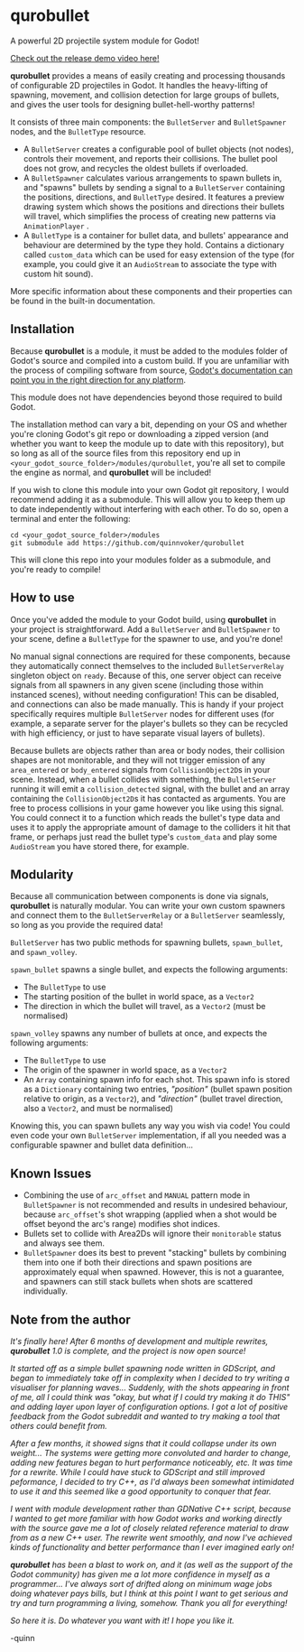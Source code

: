 # qurobullet
A powerful 2D projectile system module for Godot!

[Check out the release demo video here!](https://www.youtube.com/watch?v=Pye_jmW4an0)

**qurobullet** provides a means of easily creating and processing thousands of configurable 2D projectiles in Godot. It handles the heavy-lifting of spawning, movement, and collision detection for large groups of bullets, and gives the user tools for designing bullet-hell-worthy patterns!

It consists of three main components: the `BulletServer` and `BulletSpawner` nodes, and the `BulletType` resource. 

 - A `BulletServer` creates a configurable pool of bullet objects (not nodes), controls their movement, and reports their collisions. The bullet pool does not grow, and recycles the oldest bullets if overloaded.
 - A `BulletSpawner` calculates various arrangements to spawn bullets in, and "spawns" bullets by sending a signal to a `BulletServer` containing the positions, directions, and `BulletType` desired. It features a preview drawing system which shows the positions and directions their bullets will travel, which simplifies the process of creating new patterns via `AnimationPlayer` .
 - A `BulletType` is a container for bullet data, and bullets' appearance and behaviour are determined by the type they hold. Contains a dictionary called `custom_data` which can be used for easy extension of the type (for example, you could give it an `AudioStream` to associate the type with custom hit sound).
 
More specific information about these components and their properties can be found in the built-in documentation.

## Installation
Because **qurobullet** is a module, it must be added to the modules folder of Godot's source and compiled into a custom build. If you are unfamiliar with the process of compiling software from source, [Godot's documentation can point you in the right direction for any platform](https://docs.godotengine.org/en/stable/development/compiling/index.html).

This module does not have dependencies beyond those required to build Godot.

The installation method can vary a bit, depending on your OS and whether you're cloning Godot's git repo or downloading a zipped version (and whether you want to keep the module up to date with this repository), but so long as all of the source files from this repository end up in `<your_godot_source_folder>/modules/qurobullet`, you're all set to compile the engine as normal, and **qurobullet** will be included!

If you wish to clone this module into your own Godot git repository, I would recommend adding it as a submodule. This will allow you to keep them up to date independently without interfering with each other. To do so, open a terminal and enter the following:

    cd <your_godot_source_folder>/modules
    git submodule add https://github.com/quinnvoker/qurobullet

This will clone this repo into your modules folder as a submodule, and you're ready to compile!

## How to use
Once you've added the module to your Godot build, using **qurobullet** in your project is straightforward. Add a `BulletServer` and `BulletSpawner` to your scene, define a `BulletType` for the spawner to use, and you're done!

No manual signal connections are required for these components, because they automatically connect themselves to the included `BulletServerRelay` singleton object on `ready`. Because of this, one server object can receive signals from all spawners in any given scene (including those within instanced scenes), without needing configuration! This can be disabled, and connections can also be made manually. This is handy if your project specifically requires multiple `BulletServer` nodes for different uses (for example, a separate server for the player's bullets so they can be recycled with high efficiency, or just to have separate visual layers of bullets).

Because bullets are objects rather than area or body nodes, their collision shapes are not monitorable, and they will not trigger emission of any `area_entered` or `body_entered` signals from `CollisionObject2D`s in your scene. Instead, when a bullet collides with something, the `BulletServer` running it will emit a `collision_detected` signal, with the bullet and an array containing the `CollisionObject2D`s it has contacted as arguments. You are free to process collisions in your game however you like using this signal. You could connect it to a function which reads the bullet's type data and uses it to apply the appropriate amount of damage to the colliders it hit that frame, or perhaps just read the bullet type's `custom_data` and play some `AudioStream` you have stored there, for example. 

## Modularity
Because all communication between components is done via signals, **qurobullet** is naturally modular. You can write your own custom spawners and connect them to the `BulletServerRelay` or a `BulletServer` seamlessly, so long as you provide the required data! 

`BulletServer` has two public methods for spawning bullets, `spawn_bullet`, and `spawn_volley`.

`spawn_bullet`  spawns a single bullet, and expects the following arguments:

 - The `BulletType` to use
 - The starting position of the bullet in world space, as a `Vector2`
 - The direction in which the bullet will travel, as a `Vector2` (must be normalised)

`spawn_volley` spawns any number of bullets at once, and expects the following arguments:

 - The `BulletType` to use
 - The origin of the spawner in world space, as a `Vector2`
 - An `Array` containing spawn info for each shot. This spawn info is stored as a `Dictionary` containing two entries, *"position"* (bullet spawn position relative to origin, as a `Vector2`), and *"direction"* (bullet travel direction, also a `Vector2`, and must be normalised)

Knowing this, you can spawn bullets any way you wish via code! You could even code your own `BulletServer` implementation, if all you needed was a configurable spawner and bullet data definition...
 
## Known Issues
 - Combining the use of `arc_offset` and `MANUAL` pattern mode in `BulletSpawner` is not recommended and results in undesired behaviour, because `arc_offset`'s shot wrapping (applied when a shot would be offset beyond the arc's range) modifies shot indices.
 - Bullets set to collide with Area2Ds will ignore their `monitorable` status and always see them.
 - `BulletSpawner` does its best to prevent "stacking" bullets by combining them into one if both their directions and spawn positions are approximately equal when spawned. However, this is not a guarantee, and spawners can still stack bullets when shots are scattered individually.

## Note from the author
*It's finally here! After 6 months of development and multiple rewrites, **qurobullet** 1.0 is complete, and the project is now open source!*
 
*It started off as a simple bullet spawning node written in GDScript, and began to immediately take off in complexity when I decided to try writing a visualiser for planning waves... Suddenly, with the shots appearing in front of me, all I could think was "okay, but what if I could try making it do THIS" and adding layer upon layer of configuration options. I got a lot of positive feedback from the Godot subreddit and wanted to try making a tool that others could benefit from.*
 
*After a few months, it showed signs that it could collapse under its own weight... The systems were getting more convoluted and harder to change, adding new features began to hurt performance noticeably, etc. It was time for a rewrite. While I could have stuck to GDScript and still improved peformance, I decided to try C++, as I'd always been somewhat intimidated to use it and this seemed like a good opportunity to conquer that fear.*
 
*I went with module development rather than GDNative C++ script, because I wanted to get more familiar with how Godot works and working directly with the source gave me a lot of closely related reference material to draw from as a new C++ user. The rewrite went smoothly, and now I've achieved kinds of functionality and better performance than I ever imagined early on!*
 
***qurobullet*** *has been a blast to work on, and it (as well as the support of the Godot community) has given me a lot more confidence in myself as a programmer... I've always sort of drifted along on minimum wage jobs doing whatever pays bills, but I think at this point I want to get serious and try and turn programming a living, somehow. Thank you all for everything!*
 
*So here it is. Do whatever you want with it! I hope you like it.*

-quinn
